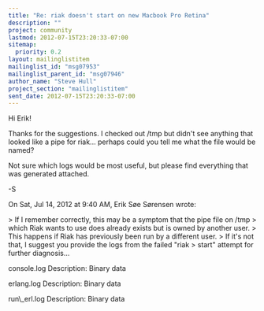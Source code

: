 ```yaml
---
title: "Re: riak doesn't start on new Macbook Pro Retina"
description: ""
project: community
lastmod: 2012-07-15T23:20:33-07:00
sitemap:
  priority: 0.2
layout: mailinglistitem
mailinglist_id: "msg07953"
mailinglist_parent_id: "msg07946"
author_name: "Steve Hull"
project_section: "mailinglistitem"
sent_date: 2012-07-15T23:20:33-07:00
---
```



Hi Erik!

Thanks for the suggestions. I checked out /tmp but didn't see anything
that looked like a pipe for riak... perhaps could you tell me what the file
would be named?

Not sure which logs would be most useful, but please find everything that
was generated attached.

-S

On Sat, Jul 14, 2012 at 9:40 AM, Erik Søe Sørensen  wrote:

&gt; If I remember correctly, this may be a symptom that the pipe file on /tmp
&gt; which Riak wants to use does already exists but is owned by another user.
&gt; This happens if Riak has previously been run by a different user.
&gt; If it's not that, I suggest you provide the logs from the failed "riak
&gt; start" attempt for further diagnosis...


console.log
Description: Binary data

erlang.log
Description: Binary data

run\\_erl.log
Description: Binary data
